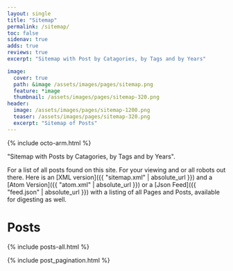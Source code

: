 ```yaml
---
layout: single
title: "Sitemap"
permalink: /sitemap/
toc: false
sidenav: true
adds: true
reviews: true
excerpt: "Sitemap with Post by Catagories, by Tags and by Years"

image:
  cover: true
  path: &image /assets/images/pages/sitemap.png
  feature: *image
  thumbnail: /assets/images/pages/sitemap-320.png
header:
  image: /assets/images/pages/sitemap-1200.png
  teaser: /assets/images/pages/sitemap-320.png
  excerpt: "Sitemap of Posts"
---
```


{% include octo-arm.html %}

"Sitemap with Posts by Catagories, by Tags and by Years".

For a list of all posts found on this site.
For your viewing and or all robots out there. Here is an [XML version]({{ "sitemap.xml" | absolute_url }}) and a [Atom Version]({{ "atom.xml" | absolute_url }}) or a [Json Feed]({{ "feed.json" | absolute_url }}) with a listing of all Pages and Posts, available for digesting as well.

# Posts

{% include posts-all.html %}

{% include post_pagination.html %}